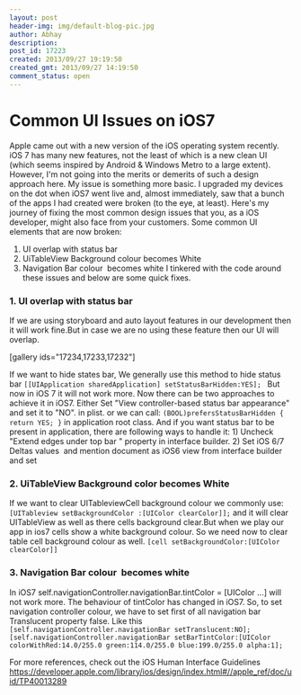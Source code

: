 ```yaml
---
layout: post
header-img: img/default-blog-pic.jpg
author: Abhay
description: 
post_id: 17223
created: 2013/09/27 19:19:50
created_gmt: 2013/09/27 14:19:50
comment_status: open
---
```


# Common UI Issues on iOS7

Apple came out with a new version of the iOS operating system recently. iOS 7 has many new features, not the least of which is a new clean UI (which seems inspired by Android & Windows Metro to a large extent). However, I'm not going into the merits or demerits of such a design approach here. My issue is something more basic. I upgraded my devices on the dot when iOS7 went live and, almost immediately, saw that a bunch of the apps I had created were broken (to the eye, at least). Here's my journey of fixing the most common design issues that you, as a iOS developer, might also face from your customers.  Some common UI elements that are now broken: 

  1. UI overlap with status bar
  2. UiTableView Background colour becomes White
  3. Navigation Bar colour  becomes white
I tinkered with the code around these issues and below are some quick fixes. 

### 1\. UI overlap with status bar

If we are using storyboard and auto layout features in our development then it will work fine.But in case we are no using these feature then our UI will overlap.

[gallery ids="17234,17233,17232"]

If we want to hide states bar, We generally use this method to hide status bar `[[UIApplication sharedApplication] setStatusBarHidden:YES]; ` But now in iOS 7 it will not work more. Now there can be two approaches to achieve it in iOS7. Either Set "View controller-based status bar appearance" and set it to "NO". in plist. or we can call: `(BOOL)prefersStatusBarHidden { return YES; }` in application root class. And if you want status bar to be present in application, there are following ways to handle it: 1) Uncheck "Extend edges under top bar " property in interface builder. 2) Set iOS 6/7 Deltas values  and mention document as iOS6 view from interface builder and set 

### 2\. UiTableView Background color becomes White

If we want to clear UITableviewCell background colour we commonly use: `[UITableview setBackgroundColor :[UIColor clearColor]];` and it will clear UITableView as well as there cells background clear.But when we play our app in ios7 cells show a white background colour. So we need now to clear table cell background colour as well. `[cell setBackgroundColor:[UIColor clearColor]]`

### 3\. Navigation Bar colour  becomes white

In iOS7 self.navigationController.navigationBar.tintColor = [UIColor ...] will not work more. The behaviour of tintColor has changed in iOS7. So, to set navigation controller colour, we have to set first of all navigation bar Translucent property false. Like this `[self.navigationController.navigationBar setTranslucent:NO]; [self.navigationController.navigationBar setBarTintColor:[UIColor colorWithRed:14.0/255.0 green:114.0/255.0 blue:199.0/255.0 alpha:1];`

For more references, check out the iOS Human Interface Guidelines <https://developer.apple.com/library/ios/design/index.html#//apple_ref/doc/uid/TP40013289>